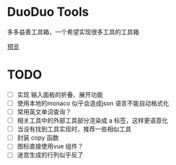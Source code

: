# DuoDuo Tools

多多益善工具箱，一个希望实现很多工具的工具箱

[预览](https://duoduo.work/)

# TODO

- [ ] 实现 输入面板的折叠、展开功能
- [ ] 使用本地的monaco 似乎会造成json 语言不能自动格式化
- [ ] 常用英文单词查询？
- [ ] 相关工具中的外部工具部分渲染成 a 标签，这样更语意化
- [ ] 当没有找到工具实现时，推荐一些相似工具
- [ ] 封装 copy 函数
- [ ] 图标直接使用vue 组件？
- [ ] 迷宫生成的行列似乎反了
